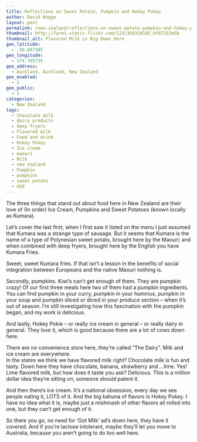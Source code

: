 ```yaml
---
title: Reflections on Sweet Potato, Pumpkin and Hokey Pokey
author: David Hogge
layout: post
permalink: /new-zealand/reflections-on-sweet-potato-pumpkin-and-hokey-pokey.html
thumbnail: http://farm1.static.flickr.com/123/360320105_bf87153e5b
thumbnail_alt: Flavored Milk is Big Down Here
geo_latitude:
  - -36.847385
geo_longitude:
  - 174.765735
geo_address:
  - Auckland, Auckland, New Zealand
geo_enabled:
  - 1
geo_public:
  - 1
categories:
  - New Zealand
tags:
  - Chocolate milk
  - dairy products
  - deep fryers
  - Flavored milk
  - Food and drink
  - Hokey Pokey
  - Ice cream
  - maouri
  - Milk
  - new zealand
  - Pumpkin
  - pumpkins
  - sweet potato
  - USD
---
```

The three things that stand out about food here in New Zealand are their love of (In order) Ice Cream, Pumpkins and Sweet Potatoes (known locally as Kumara).

Let&#8217;s cover the last first, when I first saw it listed on the menu I just assumed that Kumara was a strange type of sausage. But it seems that Kumara is the name of a type of Polynesian sweet potato, brought here by the Maouri; and when combined with deep fryers, brought here by the English you have Kumara Fries. 

Sweet, sweet Kumara fries. If that isn&#8217;t a lesson in the benefits of social integration between Europeans and the native Maouri nothing is.

Secondly, pumpkins. Kiwi&#8217;s can&#8217;t get enough of them. They are pumpkin crazy! Of our first three meals here two of them had a pumpkin ingredients. You can find pumpkin in your curry, pumpkin in your hummus, pumpkin in your soup and pumpkin sliced or diced in your produce section &#8211; when it&#8217;s out of season. I&#8217;m still investigating how this fascination with the pumpkin began, and my work is delicious.

And lastly, Hokey Pokie &#8211; or really ice cream in general &#8211; or really dairy in general. They love it, which is good because there are a lot of cows down here. 

There are no convenience store here, they&#8217;re called &#8220;The Dairy&#8221;. Milk and ice cream are everywhere.  
In the states we think we have flavored milk right? Chocolate milk is fun and tasty. Down here they have chocolate, banana, strawberry and &#8230;lime. Yes! Lime flavored milk, but how does it taste you ask? Delicious. This is a million dollar idea they&#8217;re sitting on, someone should patent it.

And then there&#8217;s ice cream. It&#8217;s a national obsession, every day we see people eating it, LOTS of it. And the big kahuna of flavors is Hokey Pokey. I have no idea what it is, maybe just a mishmash of other flavors all rolled into one, but they can&#8217;t get enough of it.

So there you go, no need for &#8216;Got Milk&#8217; ad&#8217;s down here, they have it covered. And if you&#8217;re lactose intolerant, maybe they&#8217;ll let you move to Australia, because you aren&#8217;t going to do too well here.